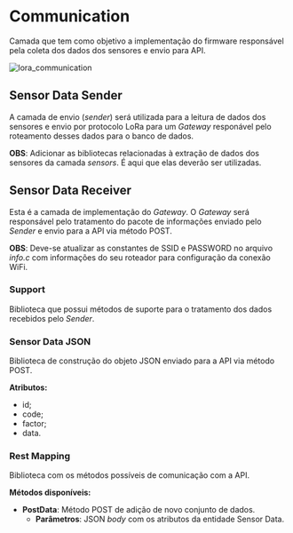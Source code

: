# Communication

Camada que tem como objetivo a implementação do firmware responsável pela coleta dos dados dos sensores e envio para API.

![lora_communication](https://user-images.githubusercontent.com/18063196/175836928-eac45e72-1856-4e28-8214-740d84974c4c.png)


## Sensor Data Sender

A camada de envio (*sender*) será utilizada para a leitura de dados dos sensores e envio por protocolo LoRa para um *Gateway* responável pelo roteamento desses dados para o banco de dados.

**OBS**: Adicionar as bibliotecas relacionadas à extração de dados dos sensores da camada *sensors*. É aqui que elas deverão ser utilizadas.

## Sensor Data Receiver

Esta é a camada de implementação do *Gateway*. O *Gateway* será responsável pelo tratamento do pacote de informações enviado pelo *Sender* e envio para a API via método POST.

**OBS**: Deve-se atualizar as constantes de SSID e PASSWORD no arquivo *info.c* com informações do seu roteador para configuração da conexão WiFi.

### Support

Biblioteca que possui métodos de suporte para o tratamento dos dados recebidos pelo *Sender*.

### Sensor Data JSON

Biblioteca de construção do objeto JSON enviado para a API via método POST.

**Atributos:**

- id;
- code;
- factor;
- data.

### Rest Mapping

Biblioteca com os métodos possíveis de comunicação com a API.

**Métodos disponíveis:**

- **PostData**: Método POST de adição de novo conjunto de dados. 
  - **Parâmetros**: JSON *body* com os atributos da entidade Sensor Data.

